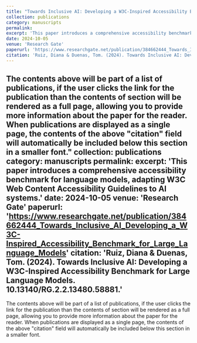 ```yaml
---
title: "Towards Inclusive AI: Developing a W3C-Inspired Accessibility Benchmark for Large Language Models"
collection: publications
category: manuscripts
permalink: 
excerpt: 'This paper introduces a comprehensive accessibility benchmark for language models, adapting W3C Web Content Accessibility Guidelines to AI systems.'
date: 2024-10-05
venue: 'Research Gate'
paperurl: 'https://www.researchgate.net/publication/384662444_Towards_Inclusive_AI_Developing_a_W3C-Inspired_Accessibility_Benchmark_for_Large_Language_Models'
citation: 'Ruiz, Diana & Duenas, Tom. (2024). Towards Inclusive AI: Developing a W3C-Inspired Accessibility Benchmark for Large Language Models. 10.13140/RG.2.2.13480.58881.'
---
```


The contents above will be part of a list of publications, if the user clicks the link for the publication than the contents of section will be rendered as a full page, allowing you to provide more information about the paper for the reader. When publications are displayed as a single page, the contents of the above "citation" field will automatically be included below this section in a smaller font."
collection: publications
category: manuscripts
permalink: 
excerpt: 'This paper introduces a comprehensive accessibility benchmark for language models, adapting W3C Web Content Accessibility Guidelines to AI systems.'
date: 2024-10-05
venue: 'Research Gate'
paperurl: 'https://www.researchgate.net/publication/384662444_Towards_Inclusive_AI_Developing_a_W3C-Inspired_Accessibility_Benchmark_for_Large_Language_Models'
citation: 'Ruiz, Diana & Duenas, Tom. (2024). Towards Inclusive AI: Developing a W3C-Inspired Accessibility Benchmark for Large Language Models. 10.13140/RG.2.2.13480.58881.'
---

The contents above will be part of a list of publications, if the user clicks the link for the publication than the contents of section will be rendered as a full page, allowing you to provide more information about the paper for the reader. When publications are displayed as a single page, the contents of the above "citation" field will automatically be included below this section in a smaller font.
